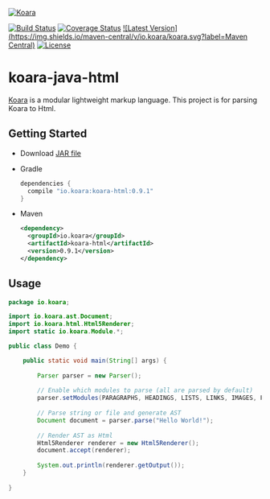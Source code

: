 [![Koara](http://www.koara.io/logo.png)](http://www.koara.io)

[![Build Status](https://img.shields.io/travis/koara/koara-java-html.svg)](https://travis-ci.org/koara/koara-java-html)
[![Coverage Status](https://img.shields.io/coveralls/koara/koara-java-html.svg)](https://coveralls.io/github/koara/koara-java-html?branch=master)
[![Latest Version](https://img.shields.io/maven-central/v/io.koara/koara.svg?label=Maven Central)](http://search.maven.org/#search%7Cga%7C1%7Ckoara-html)
[![License](https://img.shields.io/badge/License-Apache%202.0-blue.svg)](https://github.com/koara/koara-java-html/blob/master/LICENSE)

# koara-java-html
[Koara](http://www.koara.io) is a modular lightweight markup language. This project is for parsing Koara to Html.

## Getting Started
- Download [JAR file](http://repo1.maven.org/maven2/io/koara/koara-html/0.9.1/koara-html-0.9.1.jar)
- Gradle

  ```groovy
  dependencies {
	compile "io.koara:koara-html:0.9.1"
  }
  ```
  
- Maven

  ```xml
  <dependency>
    <groupId>io.koara</groupId>
    <artifactId>koara-html</artifactId>
    <version>0.9.1</version>
  </dependency>
  ```

## Usage
```java
package io.koara;

import io.koara.ast.Document;
import io.koara.html.Html5Renderer;
import static io.koara.Module.*;

public class Demo {

	public static void main(String[] args) {
		
		Parser parser = new Parser();
		
		// Enable which modules to parse (all are parsed by default)
		parser.setModules(PARAGRAPHS, HEADINGS, LISTS, LINKS, IMAGES, FORMATTING, BLOCKQUOTES, CODE);
		
		// Parse string or file and generate AST
		Document document = parser.parse("Hello World!"); 
		
		// Render AST as Html
		Html5Renderer renderer = new Html5Renderer();
		document.accept(renderer);
		
		System.out.println(renderer.getOutput());
	}
	
}
```